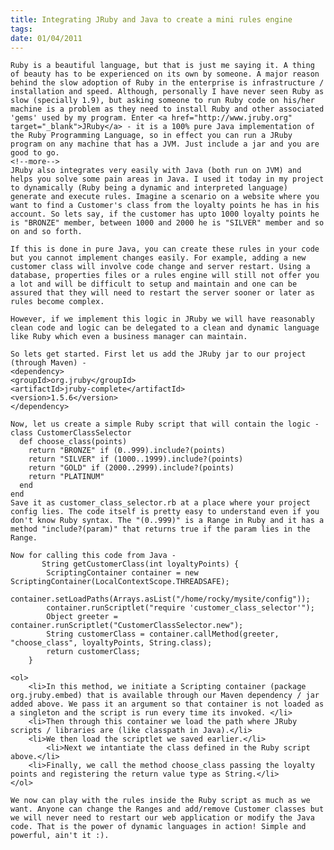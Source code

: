 ```yaml
---
title: Integrating JRuby and Java to create a mini rules engine
tags:
date: 01/04/2011
---
```


    Ruby is a beautiful language, but that is just me saying it. A thing of beauty has to be experienced on its own by someone. A major reason behind the slow adoption of Ruby in the enterprise is infrastructure / installation and speed. Although, personally I have never seen Ruby as slow (specially 1.9), but asking someone to run Ruby code on his/her machine is a problem as they need to install Ruby and other associated 'gems' used by my program. Enter <a href="http://www.jruby.org" target="_blank">JRuby</a> - it is a 100% pure Java implementation of the Ruby Programming Language, so in effect you can run a JRuby program on any machine that has a JVM. Just include a jar and you are good to go.
    <!--more-->
    JRuby also integrates very easily with Java (both run on JVM) and helps you solve some pain areas in Java. I used it today in my project to dynamically (Ruby being a dynamic and interpreted language) generate and execute rules. Imagine a scenario on a website where you want to find a Customer's class from the loyalty points he has in his account. So lets say, if the customer has upto 1000 loyalty points he is "BRONZE" member, between 1000 and 2000 he is "SILVER" member and so on and so forth.

    If this is done in pure Java, you can create these rules in your code but you cannot implement changes easily. For example, adding a new customer class will involve code change and server restart. Using a database, properties files or a rules engine will still not offer you a lot and will be difficult to setup and maintain and one can be assured that they will need to restart the server sooner or later as rules become complex. 

    However, if we implement this logic in JRuby we will have reasonably clean code and logic can be delegated to a clean and dynamic language like Ruby which even a business manager can maintain.

    So lets get started. First let us add the JRuby jar to our project (through Maven) - 
    <dependency>
    <groupId>org.jruby</groupId>
    <artifactId>jruby-complete</artifactId>
    <version>1.5.6</version>
    </dependency>

    Now, let us create a simple Ruby script that will contain the logic -
    class CustomerClassSelector
      def choose_class(points)
        return "BRONZE" if (0..999).include?(points)
        return "SILVER" if (1000..1999).include?(points)
        return "GOLD" if (2000..2999).include?(points)
        return "PLATINUM"
      end 
    end
    Save it as customer_class_selector.rb at a place where your project config lies. The code itself is pretty easy to understand even if you don't know Ruby syntax. The "(0..999)" is a Range in Ruby and it has a method "include?(param)" that returns true if the param lies in the Range.

    Now for calling this code from Java -
           String getCustomerClass(int loyaltyPoints) {
    		ScriptingContainer container = new ScriptingContainer(LocalContextScope.THREADSAFE);
    		container.setLoadPaths(Arrays.asList("/home/rocky/mysite/config"));
    		container.runScriptlet("require 'customer_class_selector'");
    		Object greeter = container.runScriptlet("CustomerClassSelector.new");
    		String customerClass = container.callMethod(greeter, "choose_class", loyaltyPoints, String.class);
    		return customerClass;
    	}

    <ol>
    	<li>In this method, we initiate a Scripting container (package org.jruby.embed) that is available through our Maven dependency / jar added above. We pass it an argument so that container is not loaded as a singleton and the script is run every time its invoked. </li>
    	<li>Then through this container we load the path where JRuby scripts / libraries are (like classpath in Java).</li>
    	<li>We then load the scriptlet we saved earlier.</li>
            <li>Next we intantiate the class defined in the Ruby script above.</li>
    	<li>Finally, we call the method choose_class passing the loyalty points and registering the return value type as String.</li>
    </ol>

    We now can play with the rules inside the Ruby script as much as we want. Anyone can change the Ranges and add/remove Customer classes but we will never need to restart our web application or modify the Java code. That is the power of dynamic languages in action! Simple and powerful, ain't it :).
